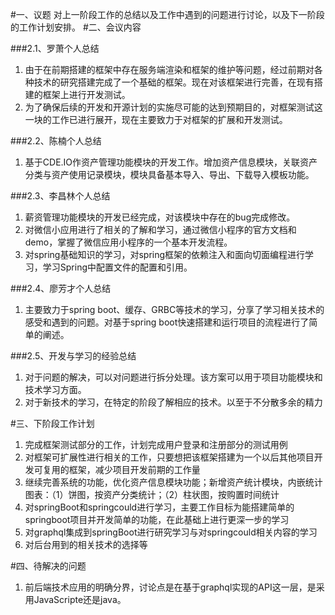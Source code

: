 #一、议题
对上一阶段工作的总结以及工作中遇到的问题进行讨论，以及下一阶段的工作计划安排。
#二、会议内容

###2.1、罗萧个人总结

1. 由于在前期搭建的框架中存在服务端渲染和框架的维护等问题，经过前期对各种技术的研究搭建完成了一个基础的框架。现在对该框架进行完善，在现有搭建的框架上进行开发测试。
2. 为了确保后续的开发和开源计划的实施尽可能的达到预期目的，对框架测试这一块的工作已进行展开，现在主要致力于对框架的扩展和开发测试。

###2.2、陈楠个人总结

1. 基于CDE.IO作资产管理功能模块的开发工作。增加资产信息模块，关联资产分类与资产使用记录模块，模块具备基本导入、导出、下载导入模板功能。

###2.3、李昌林个人总结

1. 薪资管理功能模块的开发已经完成，对该模块中存在的bug完成修改。
2. 对微信小应用进行了相关的了解和学习，通过微信小程序的官方文档和demo，掌握了微信应用小程序的一个基本开发流程。
3. 对spring基础知识的学习，对spring框架的依赖注入和面向切面编程进行学习，学习Spring中配置文件的配置和引用。

###2.4、廖芳才个人总结

1. 主要致力于spring boot、缓存、GRBC等技术的学习，分享了学习相关技术的感受和遇到的问题。对基于spring boot快速搭建和运行项目的流程进行了简单的阐述。

###2.5、开发与学习的经验总结

1. 对于问题的解决，可以对问题进行拆分处理。该方案可以用于项目功能模块和技术学习方面。
2. 对于新技术的学习，在特定的阶段了解相应的技术。以至于不分散多余的精力

#三、下阶段工作计划

1. 完成框架测试部分的工作，计划完成用户登录和注册部分的测试用例
2. 对框架可扩展性进行相关的工作，只要想把该框架搭建为一个以后其他项目开发可复用的框架，减少项目开发前期的工作量
3. 继续完善系统的功能，优化资产信息模块功能；新增资产统计模块，内嵌统计图表：（1）饼图，按资产分类统计；（2）柱状图，按购置时间统计
4. 对springBoot和springcould进行学习，主要工作目标为能搭建简单的springboot项目并开发简单的功能，在此基础上进行更深一步的学习
5. 对graphql集成到springBoot进行研究学习与对springcould相关内容的学习
6. 对后台用到的相关技术的选择等

#四、待解决的问题
1. 前后端技术应用的明确分界，讨论点是在基于graphql实现的API这一层，是采用JavaScripte还是java。
